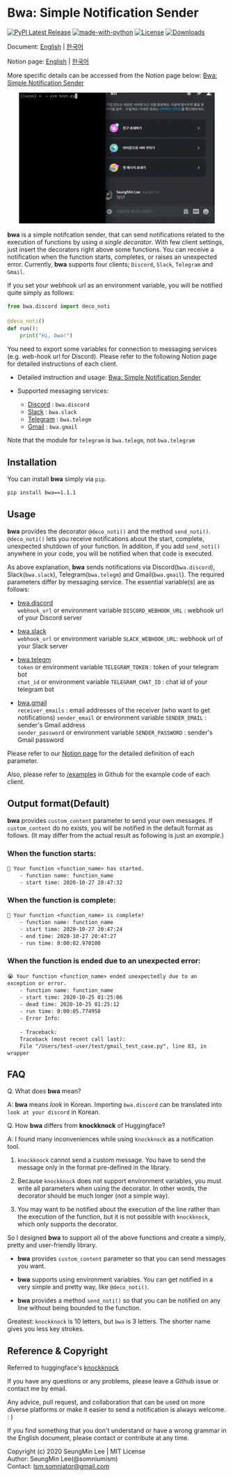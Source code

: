 # Bwa: Simple Notification Sender

[![PyPI Latest Release](https://img.shields.io/pypi/v/bwa.svg)](https://pypi.org/project/bwa/)
[![made-with-python](https://img.shields.io/badge/Made%20with-Python-red.svg)]()
[![License](https://img.shields.io/badge/Licence-MIT-blue.svg)](https://github.com/somniumism/bwa/blob/main/LICENSE)
[![Downloads](https://pepy.tech/badge/bwa)](https://pepy.tech/project/bwa)

Document: [English](https://github.com/somniumism/bwa) | [한국어](https://github.com/somniumism/bwa/blob/main/docs/README.kr.md)

Notion page: [English](https://www.notion.so/somniumis/Bwa-Simple-Notification-Sender-a9919a46f2d64d11baab60deb4e8de55) | [한국어](https://www.notion.so/somniumis/Bwa-Simple-Notification-Sender-0146f53d2f3f4807b029bdf6f7bfd7a9)

More specific details can be accessed from the Notion page below: [Bwa: Simple Notification Sender](https://www.notion.so/somniumis/Bwa-Simple-Notification-Sender-a9919a46f2d64d11baab60deb4e8de55)

<p align="center">
    <img src="../docs/example.gif" width="450" height="300"/>  
</p>

**bwa** is a simple notifcation sender, that can send notifications related to the execution of functions by using *a single decorator*. With few client settings, just insert the decorators right above some functions. You can receive a notification when the function starts, completes, or raises an unexpected error. Currently, **bwa** supports four clients; `Discord`, `Slack`, `Telegram` and `Gmail`.

If you set your webhook url as an environment variable, you will be notified quite simply as follows:

```python
from bwa.discord import deco_noti

@deco_noti()
def run():
    print("Hi, bwa!")
```
You need to export some variables for connection to messaging services (e.g. web-hook url for Discord). Please refer to the following Notion page for detailed instructions of each client.

- Detailed instruction and usage: [Bwa: Simple Notification Sender](https://www.notion.so/somniumis/Bwa-Simple-Notification-Sender-a9919a46f2d64d11baab60deb4e8de55)

- Supported messaging services:  
    - [Discord](https://www.notion.so/somniumis/Discord-231544b268b64a42b3d084d1aa3c3d96) : `bwa.discord`
    - [Slack](https://www.notion.so/somniumis/Slack-5633bf0e13ab4e499e2b2c677852dbbf) : `bwa.slack`
    - [Telegram](https://www.notion.so/somniumis/Telegram-888407c4770a4b5a806a9c7c65e45250) : `bwa.telegm`
    - [Gmail](https://www.notion.so/somniumis/Gmail-197fc3dcf2f74c9dba651afb19267747) : `bwa.gmail`

Note that the module for `telegram` is `bwa.telegm`, not `bwa.telegram`

## Installation

You can install **bwa** simply via `pip`.

```bash
pip install bwa==1.1.1
```

## Usage

**bwa** provides the decorator `@deco_noti()` and the method `send_noti()`. `@deco_noti()` lets you receive notifications about the start, complete, unexpected shutdown of your function. In addition, if you add `send_noti()` anywhere in your code, you will be notified when that code is executed.

As above explanation, **bwa** sends notifications via Discord(`bwa.discord`), Slack(`bwa.slack`), Telegram(`bwa.telegm`) and Gmail(`bwa.gmail`). The required parameters differ by messaging service. The essential variable(s) are as follows:

- [bwa.discord](https://www.notion.so/somniumis/Discord-231544b268b64a42b3d084d1aa3c3d96#f3fe6caaaaf8441a829e1bfbd577ba0c)  
    `webhook_url` or environment variable `DISCORD_WEBHOOK_URL` : webhook url of your Discord server 
    
- [bwa.slack](https://www.notion.so/somniumis/Slack-5633bf0e13ab4e499e2b2c677852dbbf#6d2f20e33fc74b728813b0ddcb63ba69)  
    `webhook_url` or environment variable `SLACK_WEBHOOK_URL`: webhook url of your Slack server 

- [bwa.telegm](https://www.notion.so/somniumis/Telegram-888407c4770a4b5a806a9c7c65e45250#2b2295b99afb4489b24a6775dc23e0e4)  
    `token` or environment variable `TELEGRAM_TOKEN` : token of your telegram bot  
    `chat_id` or environment variable `TELEGRAM_CHAT_ID` : chat id of your telegram bot  

- [bwa.gmail](https://www.notion.so/somniumis/Gmail-197fc3dcf2f74c9dba651afb19267747#58e9db16a1544a9484a88d2d5857c5ba)  
    `receiver_emails` : email addresses of the receiver (who want to get notifications)
    `sender_email` or environment variable `SENDER_EMAIL` : sender's Gmail address  
    `sender_password` or environment variable `SENDER_PASSWORD` : sender's Gmail password

Please refer to our [Notion page](https://www.notion.so/somniumis/Bwa-Simple-Notification-Sender-a9919a46f2d64d11baab60deb4e8de55) for the detailed definition of each parameter.

Also, please refer to [/examples](https://github.com/somniumism/bwa/tree/main/examples) in Github for the example code of each client.

## Output format(Default)

**bwa** provides `custom_content` parameter to send your own messages. If `custom_content` do no exists, you will be notified in the default format as follows. (It may differ from the actual result as following is just an *example*.)

### When the function starts:

```
🏃 Your function <function_name> has started.
    - function name: function_name
    - start time: 2020-10-27 20:47:32
```

### When the function is complete:

```
🎉 Your function <function_name> is complete!
    - function name: function_name
    - start time: 2020-10-27 20:47:24
    - end time: 2020-10-27 20:47:27
    - run time: 0:00:02.970100
```

### When the function is ended due to an unexpected error:

```
😭 Your function <function_name> ended unexpectedly due to an exception or error.
    - function name: function_name
    - start time: 2020-10-25 01:25:06
    - dead time: 2020-10-25 01:25:12
    - run time: 0:00:05.774958
    - Error Info:

    - Traceback:
    Traceback (most recent call last):
    File "/Users/test-user/test/gmail_test_case.py", line 83, in wrapper
```

## FAQ

Q. What does **bwa** mean?

A: **bwa** means *look* in Korean.
Importing `bwa.discord` can be translated into `look at your discord` in Korean.


Q. How **bwa** differs from **knockknock** of Huggingface?

A: I found many inconveniences while using `knockknock` as a notification tool.

1. `knockknock` cannot send a custom message. You have to send the message only in the format pre-defined in the library.

2. Because `knockknock` does not support environment variables, you must write all parameters when using the decorator. In other words, the decorator should be much longer (not a simple way).

3. You may want to be notified about the execution of the line rather than the execution of the function, but it is not possible with `knockknock`, which only supports the decorator.

So I designed **bwa** to support all of the above functions and create a simply, pretty and user-friendly library.

- **bwa** provides `custom_content` parameter so that you can send messages you want.

- **bwa** supports using environment variables. You can get notified in a very simple and pretty way, like `@deco_noti()`.

- **bwa** provides a method `send_noti()` so that you can be notified on any line without being bounded to the function.

Greatest: `knockknock` is 10 letters, but `bwa` is 3 letters. The shorter name gives you less key strokes.

## Reference & Copyright

Referred to huggingface's [knockknock](https://github.com/huggingface/knockknock)

If you have any questions or any problems, please leave a Github issue or contact me by email.

Any advice, pull request, and collaboration that can be used on more diverse platforms or make it easier to send a notification is always welcome. : )

If you find something that you don't understand or have a wrong grammar in the English document, please contact or contribute at any time.

Copyright (c) 2020 SeungMin Lee | MIT License  
Author: SeungMin Lee(@somniumism)  
Contact: lsm.somniator@gmail.com
